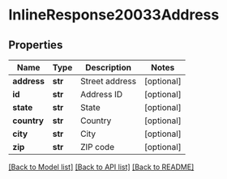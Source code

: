 # InlineResponse20033Address

## Properties
Name | Type | Description | Notes
------------ | ------------- | ------------- | -------------
**address** | **str** | Street address | [optional] 
**id** | **str** | Address ID | [optional] 
**state** | **str** | State | [optional] 
**country** | **str** | Country | [optional] 
**city** | **str** | City | [optional] 
**zip** | **str** | ZIP code | [optional] 

[[Back to Model list]](../README.md#documentation-for-models) [[Back to API list]](../README.md#documentation-for-api-endpoints) [[Back to README]](../README.md)


